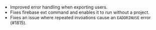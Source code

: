 * Improved error handling when exporting users.
* Fixes firebase ext command and enables it to run without a project.
* Fixes an issue where repeated invoations cause an `EADDRINUSE` error (#1815).
